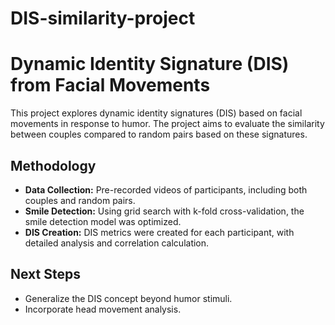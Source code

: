 # DIS-similarity-project
# Dynamic Identity Signature (DIS) from Facial Movements
This project explores dynamic identity signatures (DIS) based on facial movements in response to humor. The project aims to evaluate the similarity between couples compared to random pairs based on these signatures.

## Methodology
- **Data Collection:** Pre-recorded videos of participants, including both couples and random pairs.
- **Smile Detection:** Using grid search with k-fold cross-validation, the smile detection model was optimized.
- **DIS Creation:** DIS metrics were created for each participant, with detailed analysis and correlation calculation.

## Next Steps
- Generalize the DIS concept beyond humor stimuli.
- Incorporate head movement analysis.

